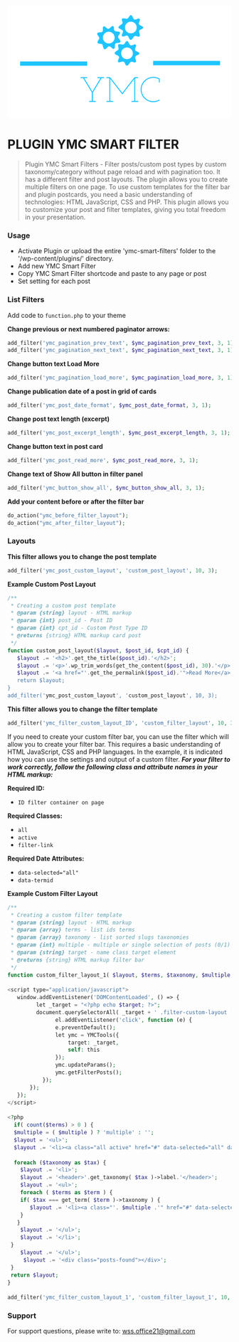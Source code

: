 ![This is an image](/inc/front/assets/images/YMC-logos.png)

#  PLUGIN YMC SMART FILTER
> Plugin YMC Smart Filters - Filter posts/custom post types by custom taxonomy/category without page reload and with pagination too. It has a different filter and post layouts. The plugin allows you to create multiple filters on one page. To use custom templates for the filter bar and plugin postcards, you need a basic understanding of technologies: HTML JavaScript, CSS and PHP. This plugin allows you to customize your post and filter templates, giving you total freedom in your presentation.

### Usage
- Activate Plugin or upload the entire 'ymc-smart-filters' folder to the '/wp-content/plugins/' directory.
- Add new YMC Smart Filter
- Copy YMC Smart Filter shortcode and paste to any page or post
- Set setting for each post 

### List Filters
Add code to `function.php` to your theme

**Change previous or next numbered paginator arrows:**
```php
add_filter('ymc_pagination_prev_text', $ymc_pagination_prev_text, 3, 1);
add_filter('ymc_pagination_next_text', $ymc_pagination_next_text, 3, 1);
```
**Change button text Load More**
```php
add_filter('ymc_pagination_load_more', $ymc_pagination_load_more, 3, 1);
```
**Change publication date of a post in grid of cards**
```php
add_filter('ymc_post_date_format', $ymc_post_date_format, 3, 1);
```
**Change post text length (excerpt)**
```php
add_filter('ymc_post_excerpt_length', $ymc_post_excerpt_length, 3, 1);
```
**Change button text in post card**
```php
add_filter('ymc_post_read_more', $ymc_post_read_more, 3, 1);
```
**Change text of Show All button in filter panel**
```php
add_filter('ymc_button_show_all', $ymc_button_show_all, 3, 1);
```
**Add your content before or after the filter bar**
```php
do_action("ymc_before_filter_layout");
do_action("ymc_after_filter_layout");
```

### Layouts
**This filter allows you to change the post template**
```php
add_filter('ymc_post_custom_layout', 'custom_post_layout', 10, 3);
```
**Example Custom Post Layout**
```php
/**
 * Creating a custom post template
 * @param {string} layout - HTML markup
 * @param {int} post_id - Post ID
 * @param {int} cpt_id - Custom Post Type ID
 * @returns {string} HTML markup card post
 */
function custom_post_layout($layout, $post_id, $cpt_id) {  
   $layout .= '<h2>'.get_the_title($post_id).'</h2>';
   $layout .= '<p>'.wp_trim_words(get_the_content($post_id), 30).'</p>';
   $layout .= '<a href="'.get_the_permalink($post_id).'">Read More</a>;   
   return $layout;
}
add_filter('ymc_post_custom_layout', 'custom_post_layout', 10, 3);
```  

**This filter allows you to change the filter template**
```php
add_filter('ymc_filter_custom_layout_ID', 'custom_filter_layout', 10, 3);
```
If you need to create your custom filter bar, you can use the filter which will allow you to create your filter bar. This requires a basic understanding of HTML JavaScript, CSS and PHP languages. In the example, it is indicated how you can use the settings and output of a custom filter. ***For your filter to work correctly, follow the following class and attribute names in your HTML markup:***

**Required ID:**
- `ID filter container on page`

**Required Classes:**
- `all`
- `active`
- `filter-link`

**Required Date Attributes:**
- `data-selected="all"`
- `data-termid`

**Example Custom Filter Layout**
```php
/**
 * Creating a custom filter template
 * @param {string} layout - HTML markup
 * @param {array} terms - list ids terms
 * @param {array} taxonomy - list sorted slugs taxonomies
 * @param {int} multiple - multiple or single selection of posts (0/1)
 * @param {string} target - name class target element
 * @returns {string} HTML markup filter bar
 */
function custom_filter_layout_1( $layout, $terms, $taxonomy, $multiple, $target ) { ?>

<script type="application/javascript">   
   window.addEventListener('DOMContentLoaded', () => {
         let _target = "<?php echo $target; ?>";
         document.querySelectorAll( _target + ' .filter-custom-layout [data-termid]' ).forEach((el) => {
               el.addEventListener('click', function (e) {
               e.preventDefault();
               let ymc = YMCTools({
                   target: _target,
                   self: this
               });
               ymc.updateParams();
               ymc.getFilterPosts();
           });
       });
   });
</script>
   
<?php
  if( count($terms) > 0 ) {
  $multiple = ( $multiple ) ? 'multiple' : '';
  $layout = '<ul>';
  $layout .= '<li><a class="all active" href="#" data-selected="all" data-termid="'. esc_attr(implode(",", $terms)) .'">'.esc_html__('ALL','theme').'</a></li>';

  foreach ($taxonomy as $tax) {
    $layout .= '<li>';
    $layout .= '<header>'.get_taxonomy( $tax )->label.'</header>';
    $layout .= '<ul>';
    foreach ( $terms as $term ) {
	if( $tax === get_term( $term )->taxonomy ) {
	   $layout .= '<li><a class="'. $multiple .'" href="#" data-selected="'. esc_attr(get_term($term)->slug).'" data-termid="'.esc_attr($term).'">'.esc_html(get_term($term)->name).'</a></li>';
	}
   }
    $layout .= '</ul>';
    $layout .= '</li>';
 }
    $layout .= '</ul>';
	 $layout .= '<div class="posts-found"></div>';
 }
 return $layout;
}

add_filter('ymc_filter_custom_layout_1', 'custom_filter_layout_1', 10, 5);
```

### Support
For support questions, please write to: wss.office21@gmail.com



